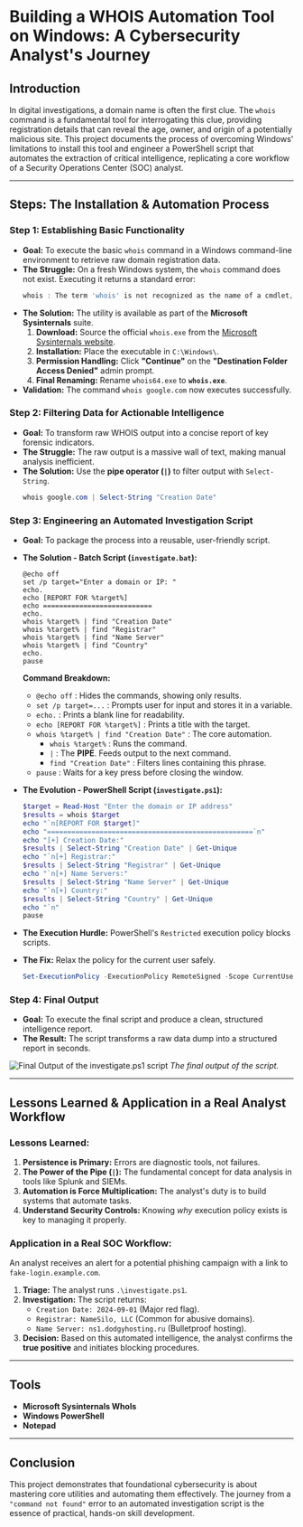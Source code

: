 # **Building a WHOIS Automation Tool on Windows: A Cybersecurity Analyst's Journey**

## **Introduction**

In digital investigations, a domain name is often the first clue. The `whois` command is a fundamental tool for interrogating this clue, providing registration details that can reveal the age, owner, and origin of a potentially malicious site. This project documents the process of overcoming Windows' limitations to install this tool and engineer a PowerShell script that automates the extraction of critical intelligence, replicating a core workflow of a Security Operations Center (SOC) analyst.

---

## **Steps: The Installation & Automation Process**

### **Step 1: Establishing Basic Functionality**

*   **Goal:** To execute the basic `whois` command in a Windows command-line environment to retrieve raw domain registration data.
*   **The Struggle:** On a fresh Windows system, the `whois` command does not exist. Executing it returns a standard error:
    ```powershell
    whois : The term 'whois' is not recognized as the name of a cmdlet, function, script file, or operable program.
    ```
*   **The Solution:** The utility is available as part of the **Microsoft Sysinternals** suite.
    1.  **Download:** Source the official `whois.exe` from the [Microsoft Sysinternals website](https://learn.microsoft.com/en-us/sysinternals/downloads/whois).
    2.  **Installation:** Place the executable in `C:\Windows\`.
    3.  **Permission Handling:** Click **"Continue"** on the **"Destination Folder Access Denied"** admin prompt.
    4.  **Final Renaming:** Rename `whois64.exe` to **`whois.exe`**.
*   **Validation:** The command `whois google.com` now executes successfully.

### **Step 2: Filtering Data for Actionable Intelligence**

*   **Goal:** To transform raw WHOIS output into a concise report of key forensic indicators.
*   **The Struggle:** The raw output is a massive wall of text, making manual analysis inefficient.
*   **The Solution:** Use the **pipe operator (`|`)** to filter output with `Select-String`.
    ```powershell
    whois google.com | Select-String "Creation Date"
    ```

### **Step 3: Engineering an Automated Investigation Script**

*   **Goal:** To package the process into a reusable, user-friendly script.
*   **The Solution - Batch Script (`investigate.bat`):**
    ```batch
    @echo off
    set /p target="Enter a domain or IP: "
    echo.
    echo [REPORT FOR %target%]
    echo ===========================
    echo.
    whois %target% | find "Creation Date"
    whois %target% | find "Registrar"
    whois %target% | find "Name Server"
    whois %target% | find "Country"
    echo.
    pause
    ```
    **Command Breakdown:**
    *   `@echo off` : Hides the commands, showing only results.
    *   `set /p target=...` : Prompts user for input and stores it in a variable.
    *   `echo.` : Prints a blank line for readability.
    *   `echo [REPORT FOR %target%]` : Prints a title with the target.
    *   `whois %target% | find "Creation Date"` : The core automation.
        *   `whois %target%` : Runs the command.
        *   `|` : The **PIPE**. Feeds output to the next command.
        *   `find "Creation Date"` : Filters lines containing this phrase.
    *   `pause` : Waits for a key press before closing the window.

*   **The Evolution - PowerShell Script (`investigate.ps1`):**
    ```powershell
    $target = Read-Host "Enter the domain or IP address"
    $results = whois $target
    echo "`n[REPORT FOR $target]"
    echo "===================================================`n"
    echo "[+] Creation Date:"
    $results | Select-String "Creation Date" | Get-Unique
    echo "`n[+] Registrar:"
    $results | Select-String "Registrar" | Get-Unique
    echo "`n[+] Name Servers:"
    $results | Select-String "Name Server" | Get-Unique
    echo "`n[+] Country:"
    $results | Select-String "Country" | Get-Unique
    echo "`n"
    pause
    ```
*   **The Execution Hurdle:** PowerShell's `Restricted` execution policy blocks scripts.
*   **The Fix:** Relax the policy for the current user safely.
    ```powershell
    Set-ExecutionPolicy -ExecutionPolicy RemoteSigned -Scope CurrentUser
    ```

### **Step 4: Final Output**

*   **Goal:** To execute the final script and produce a clean, structured intelligence report.
*   **The Result:** The script transforms a raw data dump into a structured report in seconds.

![Final Output of the investigate.ps1 script](https://github.com/user-attachments/assets/a55c8e16-8434-4ab7-8d78-ae5ab6359358)
*The final output of the script.*

---

## **Lessons Learned & Application in a Real Analyst Workflow**

### **Lessons Learned:**
1.  **Persistence is Primary:** Errors are diagnostic tools, not failures.
2.  **The Power of the Pipe (`|`):** The fundamental concept for data analysis in tools like Splunk and SIEMs.
3.  **Automation is Force Multiplication:** The analyst's duty is to build systems that automate tasks.
4.  **Understand Security Controls:** Knowing *why* execution policy exists is key to managing it properly.

### **Application in a Real SOC Workflow:**
An analyst receives an alert for a potential phishing campaign with a link to `fake-login.example.com`.
1.  **Triage:** The analyst runs `.\investigate.ps1`.
2.  **Investigation:** The script returns:
    *   `Creation Date: 2024-09-01` (Major red flag).
    *   `Registrar: NameSilo, LLC` (Common for abusive domains).
    *   `Name Server: ns1.dodgyhosting.ru` (Bulletproof hosting).
3.  **Decision:** Based on this automated intelligence, the analyst confirms the **true positive** and initiates blocking procedures.

---

## **Tools**
*   **Microsoft Sysinternals WhoIs**
*   **Windows PowerShell**
*   **Notepad**

---

## **Conclusion**

This project demonstrates that foundational cybersecurity is about mastering core utilities and automating them effectively. The journey from a `"command not found"` error to an automated investigation script is the essence of practical, hands-on skill development.
